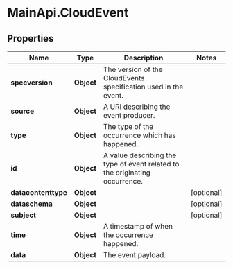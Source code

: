 # MainApi.CloudEvent

## Properties

Name | Type | Description | Notes
------------ | ------------- | ------------- | -------------
**specversion** | **Object** | The version of the CloudEvents specification used in the event. | 
**source** | **Object** | A URI describing the event producer. | 
**type** | **Object** | The type of the occurrence which has happened. | 
**id** | **Object** | A value describing the type of event related to the originating occurrence. | 
**datacontenttype** | **Object** |  | [optional] 
**dataschema** | **Object** |  | [optional] 
**subject** | **Object** |  | [optional] 
**time** | **Object** | A timestamp of when the occurrence happened. | 
**data** | **Object** | The event payload. | 


